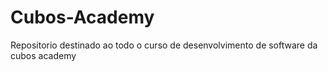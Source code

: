 # Cubos-Academy
Repositorio destinado ao todo o curso de desenvolvimento de software da cubos academy

